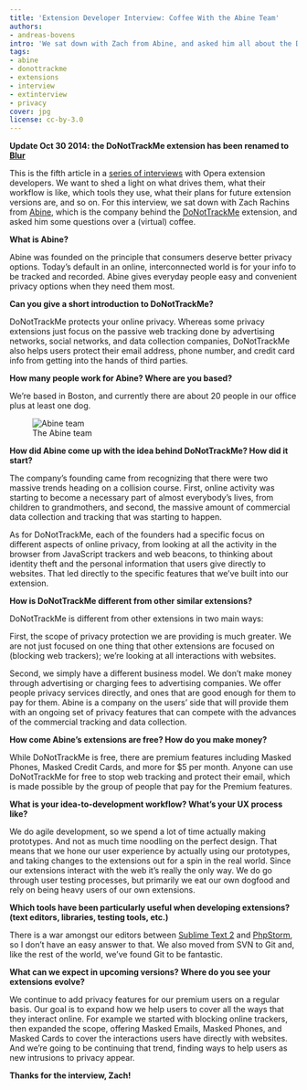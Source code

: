 ```yaml
---
title: 'Extension Developer Interview: Coffee With the Abine Team'
authors:
- andreas-bovens
intro: 'We sat down with Zach from Abine, and asked him all about the DoNotTrackMe extension, which was recently submitted to the Opera extensions catalog.'
tags:
- abine
- donottrackme
- extensions
- interview
- extinterview
- privacy
cover: jpg
license: cc-by-3.0
---
```


**Update Oct 30 2014: the DoNotTrackMe extension has been renamed to [Blur][0]**

[0]: https://addons.opera.com/en/extensions/details/blur-protect-your-passwords-payments-privacy/?display=en

This is the fifth article in a [series of interviews][1] with Opera extension developers. We want to shed a light on what drives them, what their workflow is like, which tools they use, what their plans for future extension versions are, and so on. For this interview, we sat down with Zach Rachins from [Abine][2], which is the company behind the [DoNotTrackMe][3] extension, and asked him some questions over a (virtual) coffee.

[1]: /tags/extinterview/
[2]: https://abine.com
[3]: https://addons.opera.com/en/extensions/details/donottrackme-online-privacy-protection/?display=en

**What is Abine?**

Abine was founded on the principle that consumers deserve better privacy options. Today’s default in an online, interconnected world is for your info to be tracked and recorded. Abine gives everyday people easy and convenient privacy options when they need them most.

**Can you give a short introduction to DoNotTrackMe?**

DoNotTrackMe protects your online privacy. Whereas some privacy extensions just focus on the passive web tracking done by advertising networks, social networks, and data collection companies, DoNotTrackMe also helps users protect their email address, phone number, and credit card info from getting into the hands of third parties.

**How many people work for Abine? Where are you based?**

We’re based in Boston, and currently there are about 20 people in our office plus at least one dog.

<figure block="figure">
	<img elem="media" src="{{ page.id }}/team.jpg" alt="Abine team">
	<figcaption elem="caption">The Abine team</figcaption>
</figure>

**How did Abine come up with the idea behind DoNotTrackMe? How did it start?**

The company’s founding came from recognizing that there were two massive trends heading on a collision course. First, online activity was starting to become a necessary part of almost everybody’s lives, from children to grandmothers, and second, the massive amount of commercial data collection and tracking that was starting to happen.

As for DoNotTrackMe, each of the founders had a specific focus on different aspects of online privacy, from looking at all the activity in the browser from JavaScript trackers and web beacons, to thinking about identity theft and the personal information that users give directly to websites. That led directly to the specific features that we’ve built into our extension.

**How is DoNotTrackMe different from other similar extensions?**

DoNotTrackMe is different from other extensions in two main ways:

First, the scope of privacy protection we are providing is much greater. We are not just focused on one thing that other extensions are focused on (blocking web trackers); we’re looking at all interactions with websites.

Second, we simply have a different business model. We don’t make money through advertising or charging fees to advertising companies. We offer people privacy services directly, and ones that are good enough for them to pay for them. Abine is a company on the users’ side that will provide them with an ongoing set of privacy features that can compete with the advances of the commercial tracking and data collection.

**How come Abine’s extensions are free? How do you make money?**

While DoNotTrackMe is free, there are premium features including Masked Phones, Masked Credit Cards, and more for $5 per month. Anyone can use DoNotTrackMe for free to stop web tracking and protect their email, which is made possible by the group of people that pay for the Premium features.

**What is your idea-to-development workflow? What’s your UX process like?**

We do agile development, so we spend a lot of time actually making prototypes. And not as much time noodling on the perfect design. That means that we hone our user experience by actually using our prototypes, and taking changes to the extensions out for a spin in the real world. Since our extensions interact with the web it’s really the only way. We do go through user testing processes, but primarily we eat our own dogfood and rely on being heavy users of our own extensions.

**Which tools have been particularly useful when developing extensions? (text editors, libraries, testing tools, etc.)**

There is a war amongst our editors between [Sublime Text 2][5] and [PhpStorm][6], so I don’t have an easy answer to that. We also moved from SVN to Git and, like the rest of the world, we’ve found Git to be fantastic.

[5]: http://www.sublimetext.com/2
[6]: https://www.jetbrains.com/phpstorm/

**What can we expect in upcoming versions? Where do you see your extensions evolve?**

We continue to add privacy features for our premium users on a regular basis. Our goal is to expand how we help users to cover all the ways that they interact online. For example we started with blocking online trackers, then expanded the scope, offering Masked Emails, Masked Phones, and Masked Cards to cover the interactions users have directly with websites. And we’re going to be continuing that trend, finding ways to help users as new intrusions to privacy appear.

**Thanks for the interview, Zach!**
